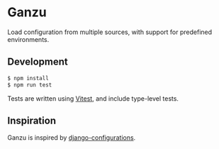 # Ganzu

Load configuration from multiple sources, with support for predefined environments.

## Development

```sh
$ npm install
$ npm run test
```

Tests are written using [Vitest](https://vitest.dev/), and include type-level tests.

## Inspiration

Ganzu is inspired by [django-configurations](https://django-configurations.readthedocs.io/en/stable/).
